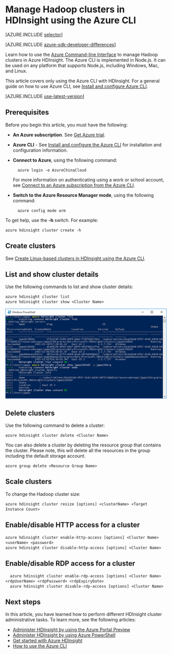 <properties
    pageTitle="Manage Hadoop clusters using Azure CLI | Azure"
    description="How to use the Azure CLI to manage Hadoop clusters in HDIsight"
    services="hdinsight"
    editor="cgronlun"
    manager="jhubbard"
    author="mumian"
    tags="azure-portal"
    documentationcenter="" />
<tags
    ms.assetid="4f26c79f-8540-44bd-a470-84722a9e4eca"
    ms.service="hdinsight"
    ms.workload="big-data"
    ms.tgt_pltfrm="na"
    ms.devlang="na"
    ms.topic="article"
    ms.date="02/22/2017"
    wacn.date=""
    ms.author="jgao" />

# Manage Hadoop clusters in HDInsight using the Azure CLI
[AZURE.INCLUDE [selector](../../includes/hdinsight-portal-management-selector.md)]

[AZURE.INCLUDE [azure-sdk-developer-differences](../../includes/azure-sdk-developer-differences.md)]

Learn how to use the [Azure Command-line Interface](/documentation/articles/cli-install-nodejs/) to manage Hadoop clusters in Azure HDInsight. The Azure CLI is implemented in Node.js. It can be used on any platform that supports Node.js, including Windows, Mac, and Linux.

This article covers only using the Azure CLI with HDInsight. For a general guide on how to use Azure CLI, see [Install and configure Azure CLI][azure-command-line-tools].

[AZURE.INCLUDE [use-latest-version](../../includes/hdinsight-use-latest-cli.md)]

## Prerequisites
Before you begin this article, you must have the following:

* **An Azure subscription**. See [Get Azure trial](/pricing/1rmb-trial/).
* **Azure CLI** - See [Install and configure the Azure CLI](/documentation/articles/cli-install-nodejs/) for installation and configuration information.
* **Connect to Azure**, using the following command:
  
        azure login -e AzureChinaCloud
  
    For more information on authenticating using a work or school account, see [Connect to an Azure subscription from the Azure CLI](/documentation/articles/xplat-cli-connect/).
* **Switch to the Azure Resource Manager mode**, using the following command:
  
        azure config mode arm

To get help, use the **-h** switch.  For example:

    azure hdinsight cluster create -h

## Create clusters
See [Create Linux-based clusters in HDInsight using the Azure CLI](/documentation/articles/hdinsight-hadoop-create-linux-clusters-azure-cli/).

## List and show cluster details
Use the following commands to list and show cluster details:

    azure hdinsight cluster list
    azure hdinsight cluster show <Cluster Name>

![HDI.CLIListCluster][image-cli-clusterlisting]

## <a name="delete-clusters"></a> Delete clusters
Use the following command to delete a cluster:

    azure hdinsight cluster delete <Cluster Name>

You can also delete a cluster by deleting the resource group that contains the cluster. Please note, this will delete all the resources in the group including the default storage account.

    azure group delete <Resource Group Name>

## <a name="scale-clusters"></a> Scale clusters
To change the Hadoop cluster size:

    azure hdinsight cluster resize [options] <clusterName> <Target Instance Count>

## <a name="enabledisable-http-access-for-a-cluster"></a> Enable/disable HTTP access for a cluster
    azure hdinsight cluster enable-http-access [options] <Cluster Name> <userName> <password>
    azure hdinsight cluster disable-http-access [options] <Cluster Name>

## Enable/disable RDP access for a cluster
      azure hdinsight cluster enable-rdp-access [options] <Cluster Name> <rdpUserName> <rdpPassword> <rdpExpiryDate>
      azure hdinsight cluster disable-rdp-access [options] <Cluster Name>

## Next steps
In this article, you have learned how to perform different HDInsight cluster administrative tasks. To learn more, see the following articles:

* [Administer HDInsight by using the Azure Portal Preview][hdinsight-admin-portal]
* [Administer HDInsight by using Azure PowerShell][hdinsight-admin-powershell]
* [Get started with Azure HDInsight][hdinsight-get-started]
* [How to use the Azure CLI][azure-command-line-tools]

[azure-command-line-tools]: /documentation/articles/cli-install-nodejs/
[azure-create-storageaccount]: /documentation/articles/storage-create-storage-account/
[azure-purchase-options]: /pricing/overview/
[azure-member-offers]: /pricing/member-offers/
[azure-trial]: /pricing/1rmb-trial/

[hdinsight-admin-portal]: /documentation/articles/hdinsight-administer-use-management-portal/
[hdinsight-admin-powershell]: /documentation/articles/hdinsight-administer-use-powershell/
[hdinsight-get-started]: /documentation/articles/hdinsight-hadoop-linux-tutorial-get-started/

[image-cli-account-download-import]: ./media/hdinsight-administer-use-command-line/HDI.CLIAccountDownloadImport.png
[image-cli-clustercreation]: ./media/hdinsight-administer-use-command-line/HDI.CLIClusterCreation.png
[image-cli-clustercreation-config]: ./media/hdinsight-administer-use-command-line/HDI.CLIClusterCreationConfig.png
[image-cli-clusterlisting]: ./media/hdinsight-administer-use-command-line/HDI.CLIListClusters.png "List and show clusters"